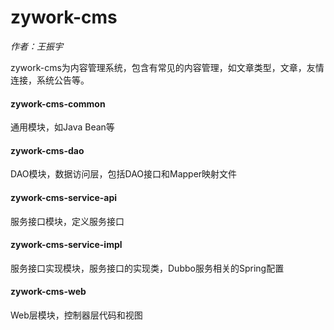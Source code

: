 # zywork-cms

*作者：王振宇*

zywork-cms为内容管理系统，包含有常见的内容管理，如文章类型，文章，友情连接，系统公告等。

#### zywork-cms-common

通用模块，如Java Bean等

#### zywork-cms-dao

DAO模块，数据访问层，包括DAO接口和Mapper映射文件

#### zywork-cms-service-api

服务接口模块，定义服务接口

#### zywork-cms-service-impl

服务接口实现模块，服务接口的实现类，Dubbo服务相关的Spring配置

#### zywork-cms-web

Web层模块，控制器层代码和视图